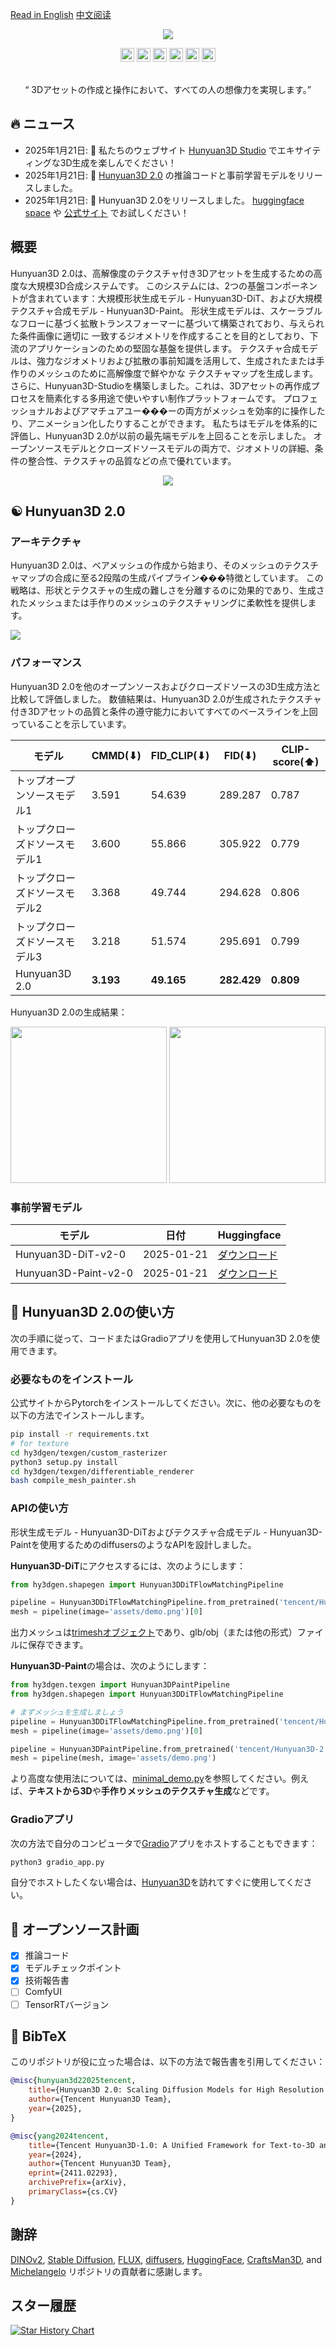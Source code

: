 [Read in English](README.md)
[中文阅读](README_zh_cn.md)

<p align="center"> 
  <img src="./assets/images/teaser.jpg">


</p>

<div align="center">
  <a href=https://3d.hunyuan.tencent.com target="_blank"><img src=https://img.shields.io/badge/Official%20Site-black.svg?logo=homepage height=22px></a>
  <a href=https://huggingface.co/spaces/tencent/Hunyuan3D-2  target="_blank"><img src=https://img.shields.io/badge/%F0%9F%A4%97%20Demo-276cb4.svg height=22px></a>
  <a href=https://huggingface.co/tencent/Hunyuan3D-2 target="_blank"><img src=https://img.shields.io/badge/%F0%9F%A4%97%20Models-d96902.svg height=22px></a>
  <a href=https://3d-models.hunyuan.tencent.com/ target="_blank"><img src= https://img.shields.io/badge/Page-bb8a2e.svg?logo=github height=22px></a>
  <a href=https://discord.gg/GuaWYwzKbX target="_blank"><img src= https://img.shields.io/badge/Discord-white.svg?logo=discord height=22px></a>
  <a href=https://github.com/Tencent/Hunyuan3D-2/blob/main/assets/report/Tencent_Hunyuan3D_2_0.pdf target="_blank"><img src=https://img.shields.io/badge/Report-b5212f.svg?logo=arxiv height=22px></a>
</div>


[//]: # (  <a href=# target="_blank"><img src=https://img.shields.io/badge/Report-b5212f.svg?logo=arxiv height=22px></a>)

[//]: # (  <a href=# target="_blank"><img src= https://img.shields.io/badge/Colab-8f2628.svg?logo=googlecolab height=22px></a>)

[//]: # (  <a href="#"><img alt="PyPI - Downloads" src="https://img.shields.io/pypi/v/mulankit?logo=pypi"  height=22px></a>)

<br>
<p align="center">
“ 3Dアセットの作成と操作において、すべての人の想像力を実現します。”
</p>

## 🔥 ニュース

- 2025年1月21日: 💬 私たちのウェブサイト [Hunyuan3D Studio](https://3d.hunyuan.tencent.com) でエキサイティングな3D生成を楽しんでください！
- 2025年1月21日: 💬 [Hunyuan3D 2.0](https://huggingface.co/tencent/Hunyuan3D-2) の推論コードと事前学習モデルをリリースしました。
- 2025年1月21日: 💬 Hunyuan3D 2.0をリリースしました。 [huggingface space](https://huggingface.co/spaces/tencent/Hunyuan3D-2) や [公式サイト](https://3d.hunyuan.tencent.com) でお試しください！

## **概要**

Hunyuan3D 2.0は、高解像度のテクスチャ付き3Dアセットを生成するための高度な大規模3D合成システムです。
このシステムには、2つの基盤コンポーネントが含まれています：大規模形状生成モデル - Hunyuan3D-DiT、および大規模
テクスチャ合成モデル - Hunyuan3D-Paint。
形状生成モデルは、スケーラブルなフローに基づく拡散トランスフォーマーに基づいて構築されており、与えられた条件画像に適切に
一致するジオメトリを作成することを目的としており、下流のアプリケーションのための堅固な基盤を提供します。
テクスチャ合成モデルは、強力なジオメトリおよび拡散の事前知識を活用して、生成されたまたは手作りのメッシュのために高解像度で鮮やかな
テクスチャマップを生成します。
さらに、Hunyuan3D-Studioを構築しました。これは、3Dアセットの再作成プロセスを簡素化する多用途で使いやすい制作プラットフォームです。
プロフェッショナルおよびアマチュアユー���ーの両方がメッシュを効率的に操作したり、アニメーション化したりすることができます。
私たちはモデルを体系的に評価し、Hunyuan3D 2.0が以前の最先端モデルを上回ることを示しました。
オープンソースモデルとクローズドソースモデルの両方で、ジオメトリの詳細、条件の整合性、テクスチャの品質などの点で優れています。



<p align="center">
  <img src="assets/images/system.jpg">
</p>

## ☯️ **Hunyuan3D 2.0**

### アーキテクチャ

Hunyuan3D 2.0は、ベアメッシュの作成から始まり、そのメッシュのテクスチャマップの合成に至る2段階の生成パイプライン���特徴としています。
この戦略は、形状とテクスチャの生成の難しさを分離するのに効果的であり、生成されたメッシュまたは手作りのメッシュのテクスチャリングに柔軟性を提供します。

<p align="left">
  <img src="assets/images/arch.jpg">
</p>

### パフォーマンス

Hunyuan3D 2.0を他のオープンソースおよびクローズドソースの3D生成方法と比較して評価しました。
数値結果は、Hunyuan3D 2.0が生成されたテクスチャ付き3Dアセットの品質と条件の遵守能力においてすべてのベースラインを上回っていることを示しています。

| モデル                   | CMMD(⬇)   | FID_CLIP(⬇) | FID(⬇)      | CLIP-score(⬆) |
|-------------------------|-----------|-------------|-------------|---------------|
| トップオープンソースモデル1  | 3.591     | 54.639      | 289.287     | 0.787         |
| トップクローズドソースモデル1 | 3.600     | 55.866      | 305.922     | 0.779         |
| トップクローズドソースモデル2 | 3.368     | 49.744      | 294.628     | 0.806         |
| トップクローズドソースモデル3 | 3.218     | 51.574      | 295.691     | 0.799         |
| Hunyuan3D 2.0           | **3.193** | **49.165**  | **282.429** | **0.809**     |

Hunyuan3D 2.0の生成結果：
<p align="left">
  <img src="assets/images/e2e-1.gif"  height=250>
  <img src="assets/images/e2e-2.gif"  height=250>
</p>

### 事前学習モデル

| モデル                | 日付       | Huggingface                                            |
|----------------------|------------|--------------------------------------------------------| 
| Hunyuan3D-DiT-v2-0   | 2025-01-21 | [ダウンロード](https://huggingface.co/tencent/Hunyuan3D-2) |
| Hunyuan3D-Paint-v2-0 | 2025-01-21 | [ダウンロード](https://huggingface.co/tencent/Hunyuan3D-2) |

## 🤗 Hunyuan3D 2.0の使い方

次の手順に従って、コードまたはGradioアプリを使用してHunyuan3D 2.0を使用できます。

### 必要なものをインストール

公式サイトからPytorchをインストールしてください。次に、他の必要なものを以下の方法でインストールします。

```bash
pip install -r requirements.txt
# for texture
cd hy3dgen/texgen/custom_rasterizer
python3 setup.py install
cd hy3dgen/texgen/differentiable_renderer
bash compile_mesh_painter.sh
```

### APIの使い方

形状生成モデル - Hunyuan3D-DiTおよびテクスチャ合成モデル - Hunyuan3D-Paintを使用するためのdiffusersのようなAPIを設計しました。

**Hunyuan3D-DiT**にアクセスするには、次のようにします：

```python
from hy3dgen.shapegen import Hunyuan3DDiTFlowMatchingPipeline

pipeline = Hunyuan3DDiTFlowMatchingPipeline.from_pretrained('tencent/Hunyuan3D-2')
mesh = pipeline(image='assets/demo.png')[0]
```

出力メッシュは[trimeshオブジェクト](https://trimesh.org/trimesh.html)であり、glb/obj（または他の形式）ファイルに保存できます。

**Hunyuan3D-Paint**の場合は、次のようにします：

```python
from hy3dgen.texgen import Hunyuan3DPaintPipeline
from hy3dgen.shapegen import Hunyuan3DDiTFlowMatchingPipeline

# まずメッシュを生成しましょう
pipeline = Hunyuan3DDiTFlowMatchingPipeline.from_pretrained('tencent/Hunyuan3D-2')
mesh = pipeline(image='assets/demo.png')[0]

pipeline = Hunyuan3DPaintPipeline.from_pretrained('tencent/Hunyuan3D-2')
mesh = pipeline(mesh, image='assets/demo.png')
```

より高度な使用法については、[minimal_demo.py](minimal_demo.py)を参照してください。例えば、**テキストから3D**や**手作りメッシュのテクスチャ生成**などです。

### Gradioアプリ

次の方法で自分のコンピュータで[Gradio](https://www.gradio.app/)アプリをホストすることもできます：

```bash
python3 gradio_app.py
```

自分でホストしたくない場合は、[Hunyuan3D](https://3d.hunyuan.tencent.com)を訪れてすぐに使用してください。

## 📑 オープンソース計画

- [x] 推論コード
- [x] モデルチェックポイント
- [x] 技術報告書
- [ ] ComfyUI
- [ ] TensorRTバージョン

## 🔗 BibTeX

このリポジトリが役に立った場合は、以下の方法で報告書を引用してください：

```bibtex
@misc{hunyuan3d22025tencent,
    title={Hunyuan3D 2.0: Scaling Diffusion Models for High Resolution Textured 3D Assets Generation},
    author={Tencent Hunyuan3D Team},
    year={2025},
}

@misc{yang2024tencent,
    title={Tencent Hunyuan3D-1.0: A Unified Framework for Text-to-3D and Image-to-3D Generation},
    year={2024},
    author={Tencent Hunyuan3D Team},
    eprint={2411.02293},
    archivePrefix={arXiv},
    primaryClass={cs.CV}
}
```

## 謝辞

[DINOv2](https://github.com/facebookresearch/dinov2), [Stable Diffusion](https://github.com/Stability-AI/stablediffusion), [FLUX](https://github.com/black-forest-labs/flux), [diffusers](https://github.com/huggingface/diffusers), [HuggingFace](https://huggingface.co), [CraftsMan3D](https://github.com/wyysf-98/CraftsMan3D), and [Michelangelo](https://github.com/NeuralCarver/Michelangelo/tree/main) リポジトリの貢献者に感謝します。

## スター履歴

<a href="https://star-history.com/#Tencent/Hunyuan3D-2&Date">
 <picture>
   <source media="(prefers-color-scheme: dark)" srcset="https://api.star-history.com/svg?repos=Tencent/Hunyuan3D-2&type=Date&theme=dark" />
   <source media="(prefers-color-scheme: light)" srcset="https://api.star-history.com/svg?repos=Tencent/Hunyuan3D-2&type=Date" />
   <img alt="Star History Chart" src="https://api.star-history.com/svg?repos=Tencent/Hunyuan3D-2&type=Date" />
 </picture>
</a>
